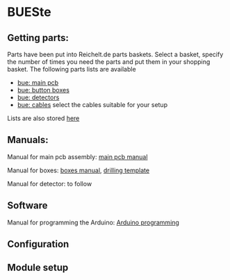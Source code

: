 # BUESte

## Getting parts:
Parts have been put into Reichelt.de parts baskets. Select a basket, specify the number of times you need the parts and put them in your shopping basket.
The following parts lists are available

- [bue: main pcb](https://www.reichelt.de/my/1827413)
- [bue: button boxes](https://www.reichelt.de/my/1832678)
- [bue: detectors](https://www.reichelt.de/my/1832677)
- [bue: cables](https://www.reichelt.de/my/1832680) select the cables suitable for your setup

Lists are also stored [here](https://github.com/Kleinbahner/BUESte/tree/main/doc/reichelt)

## Manuals:
Manual for main pcb assembly: [main pcb manual](https://github.com/Kleinbahner/BUESte/blob/main/doc/Manual%20(DE)%20Bahn%C3%BCbergang%20Platine%20v2.pdf)

Manual for boxes: [boxes manual](https://github.com/Kleinbahner/BUESte/blob/main/doc/Manual-DE-Box.pdf), [drilling template](https://github.com/Kleinbahner/BUESte/blob/main/doc/drill%20template%20bue.pdf)

Manual for detector: to follow

## Software

Manual for programming the Arduino: [Arduino programming](https://github.com/Kleinbahner/BUESte/blob/main/doc/Programmierung%20Arduino%20f%C3%BCr%20Bahn%C3%BCbergangssteuerung.pdf)

## Configuration

## Module setup
